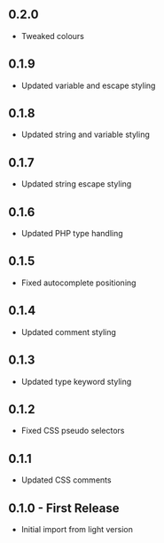 ## 0.2.0
* Tweaked colours

## 0.1.9
* Updated variable and escape styling

## 0.1.8
* Updated string and variable styling

## 0.1.7
* Updated string escape styling

## 0.1.6
* Updated PHP type handling

## 0.1.5
* Fixed autocomplete positioning

## 0.1.4
* Updated comment styling

## 0.1.3
* Updated type keyword styling

## 0.1.2
* Fixed CSS pseudo selectors

## 0.1.1
* Updated CSS comments

## 0.1.0 - First Release
* Initial import from light version
